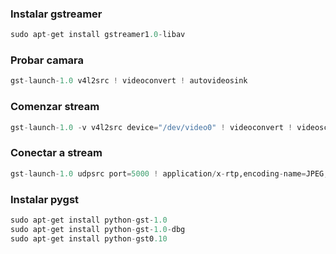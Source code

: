 ### Instalar gstreamer
```python
sudo apt-get install gstreamer1.0-libav
```
### Probar camara
```python
gst-launch-1.0 v4l2src ! videoconvert ! autovideosink
``` 

### Comenzar stream
```python
gst-launch-1.0 -v v4l2src device="/dev/video0" ! videoconvert ! videoscale ! video/x-raw,format=I420,framerate=25/1 ! jpegenc ! rtpjpegpay ! udpsink host=127.0.0.1 port=5000
```

### Conectar a stream
```python
gst-launch-1.0 udpsrc port=5000 ! application/x-rtp,encoding-name=JPEG,payload=26 ! rtpjpegdepay ! jpegdec ! autovideosink
```

### Instalar pygst
```python
sudo apt-get install python-gst-1.0
sudo apt-get install python-gst-1.0-dbg
sudo apt-get install python-gst0.10
```